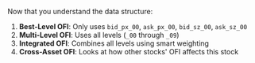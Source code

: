 Now that you understand the data structure:

1. **Best-Level OFI**: Only uses `bid_px_00`, `ask_px_00`, `bid_sz_00`, `ask_sz_00`
2. **Multi-Level OFI**: Uses all levels (`_00` through `_09`)
3. **Integrated OFI**: Combines all levels using smart weighting
4. **Cross-Asset OFI**: Looks at how other stocks' OFI affects this stock